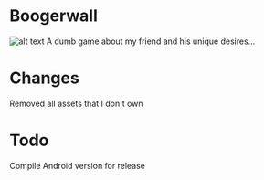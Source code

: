 # Boogerwall
![alt text](https://1.bp.blogspot.com/-iryZ2UqnPXY/XMTFV0GCQ3I/AAAAAAAADok/NntLvgjkEiQpZdEayXX5KcfbmrgnNBZxACLcBGAs/s1600/startscreen.png "Boogerwall")
A dumb game about my friend and his unique desires...

# Changes

Removed all assets that I don't own

# Todo

Compile Android version for release
